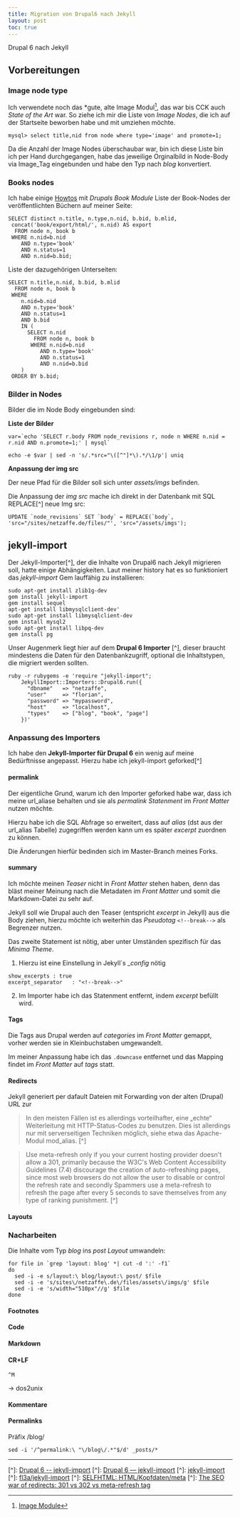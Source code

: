 ```yaml
---
title: Migration von Drupal6 nach Jekyll
layout: post
toc: true
---
```


Drupal 6 nach Jekyll
<!--break-->

## Vorbereitungen

### Image node type

Ich verwendete noch das *gute, alte Image Modul[^img], das war bis CCK auch _State of the Art_ war.
So ziehe ich mir die Liste von _Image Nodes_, die ich auf der Startseite beworben habe und mit umziehen möchte. <!--more-->

```
mysql> select title,nid from node where type='image' and promote=1; 

```

Da die Anzahl der Image Nodes überschaubar war, bin ich diese Liste bin ich per Hand durchgegangen,
habe das jeweilige Orginalbild in Node-Body via Image_Tag eingebunden und habe den Typ nach _blog_ konvertiert.

### Books nodes

Ich habe einige [Howtos](/tags/howto/) mit *Drupals Book Module*
Liste der Book-Nodes der veröffentlichten Büchern auf meiner Seite:

```
SELECT distinct n.title, n.type,n.nid, b.bid, b.mlid, 
 concat('book/export/html/', n.nid) AS export 
  FROM node n, book b 
 WHERE n.nid=b.nid 
    AND n.type='book' 
    AND n.status=1 
    AND n.nid=b.bid;
```

Liste der dazugehörigen Unterseiten:

```
SELECT n.title,n.nid, b.bid, b.mlid 
  FROM node n, book b 
 WHERE 
    n.nid=b.nid 
    AND n.type='book' 
    AND n.status=1 
    AND b.bid 
    IN (
      SELECT n.nid 
        FROM node n, book b 
       WHERE n.nid=b.nid 
          AND n.type='book' 
          AND n.status=1 
          AND n.nid=b.bid
    ) 
 ORDER BY b.bid;
```

### Bilder in Nodes 

Bilder die im Node Body eingebunden sind:

**Liste der Bilder**


```
var=`echo 'SELECT r.body FROM node_revisions r, node n WHERE n.nid = r.nid AND n.promote=1;' | mysql`              
```

```
echo -e $var | sed -n 's/.*src="\([^"]*\).*/\1/p'| uniq 
```

**Anpassung der img src**

Der neue Pfad für die Bilder soll sich unter _assets/imgs_ befinden.

Die Anpassung der _img src_ mache ich direkt in der Datenbank mit SQL REPLACE[^] neue Img src:

```
UPDATE `node_revisions` SET `body` = REPLACE(`body`, 'src="/sites/netzaffe.de/files/"', 'src="/assets/imgs'); 
```

## jekyll-import

Der Jekyll-Importer[^], der die Inhalte von Drupal6 nach Jekyll migrieren soll, hatte einige Abhängigkeiten.
Laut meiner history hat es so funktioniert das _jekyll-import_ Gem lauffähig zu installieren:

```
sudo apt-get install zlib1g-dev
gem install jekyll-import
gem install sequel
apt-get install libmysqlclient-dev'
sudo apt-get install libmysqlclient-dev
gem install mysql2
sudo apt-get install libpq-dev
gem install pg
```


Unser Augenmerk liegt hier auf dem  **Drupal 6 Importer** [^], dieser braucht mindestens die Daten für den Datenbankzugriff,
optional die Inhaltstypen, die migriert werden sollten.

```
ruby -r rubygems -e 'require "jekyll-import";
    JekyllImport::Importers::Drupal6.run({
      "dbname"   => "netzaffe",
      "user"     => "florian",
      "password" => "mypassword",
      "host"     => "localhost",
      "types"    => ["blog", "book", "page"]
    })'
```

### Anpassung des Importers

Ich habe den **Jekyll-Importer für Drupal 6** ein wenig auf meine Bedürftnisse angepasst.
Hierzu habe ich jekyll-ímport geforked[^]

#### permalink

Der eigentliche Grund, warum ich den Importer geforked habe war, dass ich meine url_aliase behalten 
und sie als _permalink Statenment_ im _Front Matter_ nutzen möchte.

Hierzu habe ich die SQL Abfrage so erweitert, dass auf _alias_ (dst aus der url_alias Tabelle) zugegriffen werden kann
um es später _excerpt_ zuordnen zu können.

Die Änderungen hierfür bedinden sich im Master-Branch meines Forks.


#### summary

Ich möchte meinen _Teaser_ nicht in _Front Matter_ stehen haben, denn das bläst meiner Meinung nach
die Metadaten im _Front Matter_ und somit die Markdown-Datei zu sehr auf.

Jekyll soll wie Drupal auch den Teaser (entspricht _excerpt_ in Jekyll) aus die Body ziehen, 
hierzu möchte ich weiterhin das _Pseudotag_ `<!--break-->` als Begrenzer nutzen.

Das zweite Statement ist nötig, aber unter Umständen spezifisch für das _Minima Theme_.

1. Hierzu ist eine Einstellung in Jekyll´s __config_ nötig
  ```
show_excerpts : true
excerpt_separator   : "<!--break-->"
  ```
2. Im Importer habe ich das Statenment entfernt, indem _excerpt_ befüllt wird.

#### Tags

Die Tags aus Drupal werden auf _categories_ im _Front Matter_ gemappt, vorher werden sie in Kleinbuchstaben umgewandelt.

Im meiner Anpassung habe ich das `.downcase` entfernet und das Mapping findet im _Front Matter_ auf _tags_ statt.

#### Redirects 

Jekyll generiert per dafault Dateien mit Forwarding von der alten (Drupal) URL zur 

> In den meisten Fällen ist es allerdings vorteilhafter, eine „echte“ Weiterleitung mit HTTP-Status-Codes zu benutzen. 
> Dies ist allerdings nur mit serverseitigen Techniken möglich, siehe etwa das Apache-Modul mod_alias. [^]


> Use meta-refresh only if you your current hosting provider doesn't allow a 301, 
> primarily because the W3C's Web Content Accessibility Guidelines (7.4) 
> discourage the creation of auto-refreshing pages, 
> since most web browsers do not allow the user to disable or control the refresh rate 
> and secondly Spammers use a meta-refresh to refresh the page after every 5 seconds 
> to save themselves from any type of ranking punishment. [^]

#### Layouts

### Nacharbeiten

Die Inhalte vom Typ *blog* ins  *post Layout* umwandeln:


```
for file in `grep 'layout: blog' *| cut -d ':' -f1`
do
  sed -i -e s/layout:\ blog/layout:\ post/ $file
  sed -i -e 's/sites\/netzaffe\.de\/files/assets\/imgs/g' $file
  sed -i -e 's/width="510px"//g' $file
done
```

#### Footnotes


#### Code

#### Markdown

#### CR+LF

`^M`

-> dos2unix

#### Kommentare

#### Permalinks


Präfix /blog/
```
sed -i '/^permalink:\ "\/blog\/.*"$/d' _posts/* 
```
* * *


[^]: [Drupal 6 -- jekyll-import](https://import.jekyllrb.com/docs/drupal6/)
[^]: [Drupal 6 &mdash; jekyll-import](https://import.jekyllrb.com/docs/drupal6/)
[^]: [jekyll-import](https://github.com/jekyll/jekyll-import)
[^]: [fl3a/jekyll-import](https://github.com/fl3a/jekyll-import)
[^]: [SELFHTML: HTML/Kopfdaten/meta](https://wiki.selfhtml.org/wiki/HTML/Kopfdaten/meta)
[^]: [The SEO war of redirects: 301 vs 302 vs meta-refresh tag](https://www.redalkemi.com/blog/post/the-seo-war-of-redirects-301-vs-302-vs-meta-refresh-tag)
[^img]: [Image Module](https://www.drupal.org/project/image)
[^boomba]: [boombatower: Ported Drupal blog to Jekyll](https://blog.boombatower.com/2020/04/13/ported-drupal-blog-to-jekyll)
